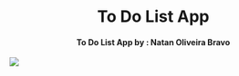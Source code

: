 <h1 align="center"> To Do List App </h1>

<h4 align="center">To Do List App by : Natan Oliveira Bravo</h4>



![](https://scontent.fbfh9-1.fna.fbcdn.net/v/t39.30808-6/283456919_104046508990902_1588307917230191537_n.jpg?_nc_cat=105&ccb=1-7&_nc_sid=730e14&_nc_ohc=N_UjUk90oMEAX8oAqBg&_nc_ht=scontent.fbfh9-1.fna&oh=00_AT8_nEKh-j7RaoYHgas_A_k8V8MFtjH2E83dCceqyV_66Q&oe=62906620)
